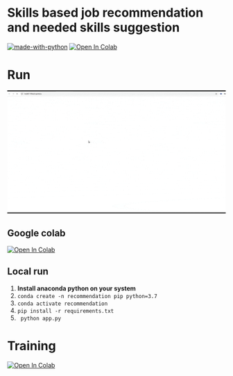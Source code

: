 # Skills based job recommendation and needed skills suggestion
[![made-with-python](https://img.shields.io/badge/Made%20with-Python-1f425f.svg)](https://www.python.org/)
[![Open In Colab](https://colab.research.google.com/assets/colab-badge.svg)](https://colab.research.google.com/drive/1PesgLFmoXmqW5aKskcvuBpaqpBwD2j5_?usp=sharing)

# Run
![alt text](https://github.com/ADARSHULTIMATE/ideahack/blob/master/job_new.gif)
## Google colab 
[![Open In Colab](https://colab.research.google.com/assets/colab-badge.svg)](https://colab.research.google.com/drive/1PesgLFmoXmqW5aKskcvuBpaqpBwD2j5_?usp=sharing)

## Local run
1. **Install anaconda python on your system**
2. ``` conda create -n recommendation pip python=3.7 ```
3. ``` conda activate recommendation ```
4. ``` pip install -r requirements.txt ```
5. ``` python app.py```


# Training
[![Open In Colab](https://colab.research.google.com/assets/colab-badge.svg)](https://colab.research.google.com/drive/1deu6NVJEnbIWkfSZMbygvrB40QYPfnSG?usp=sharing)


